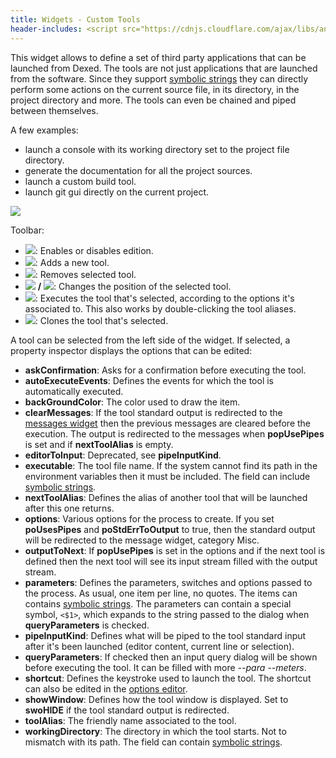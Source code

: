 ```yaml
---
title: Widgets - Custom Tools
header-includes: <script src="https://cdnjs.cloudflare.com/ajax/libs/anchor-js/4.2.2/anchor.min.js"></script>
---
```


This widget allows to define a set of third party applications that can be launched from Dexed.
The tools are not just applications that are launched from the software.
Since they support [symbolic strings](features_symbolic_strings.html) they can directly perform some actions on the current source file, in its directory, in the project directory and more.
The tools can even be chained and piped between themselves.

A few examples:

- launch a console with its working directory set to the project file directory.
- generate the documentation for all the project sources.
- launch a custom build tool.
- launch git gui directly on the current project.

![](img/custom_tools.png)

Toolbar:

- ![](icons/window/application_edit.png): Enables or disables edition.
- ![](icons/window/application_add.png): Adds a new tool.
- ![](icons/window/application_delete.png): Removes selected tool.
- ![](icons/arrow/arrow_up.png) **/** ![](icons/arrow/arrow_down.png): Changes the position of the selected tool.
- ![](icons/window/application_flash.png): Executes the tool that's selected, according to the options it's associated to. This also works by double-clicking the tool aliases.
- ![](icons/window/application_double.png): Clones the tool that's selected.

A tool can be selected from the left side of the widget. If selected, a property inspector displays the options that can be edited:

- **askConfirmation**: Asks for a confirmation before executing the tool.
- **autoExecuteEvents**: Defines the events for which the tool is automatically executed.
- **backGroundColor**: The color used to draw the item.
- **clearMessages**: If the tool standard output is redirected to the [messages widget](widgets_messages.html) then the previous messages are cleared before the execution. The output is redirected to the messages when **popUsePipes** is set and if **nextToolAlias** is empty.
- **editorToInput**: Deprecated, see **pipeInputKind**.
- **executable**: The tool file name. If the system cannot find its path in the environment variables then it must be included. The field can include [symbolic strings](features_symbolic_strings.html).
- **nextToolAlias**: Defines the alias of another tool that will be launched after this one returns.
- **options**: Various options for the process to create. If you set **poUsesPipes** and **poStdErrToOutput** to true, then the standard output will be redirected to the message widget, category Misc.
- **outputToNext**: If **popUsePipes** is set in the options and if the next tool is defined then the next tool will see its input stream filled with the output stream.
- **parameters**: Defines the parameters, switches and options passed to the process. As usual, one item per line, no quotes. The items can contains [symbolic strings](features_symbolic_strings.html). The parameters can contain a special symbol, `<$1>`, which expands to the string passed to the dialog when **queryParameters** is checked.
- **pipeInputKind**: Defines what will be piped to the tool standard input after it's been launched (editor content, current line or selection).
- **queryParameters**: If checked then an input query dialog will be shown before executing the tool. It can be filled with more _--para --meters_.
- **shortcut**: Defines the keystroke used to launch the tool. The shortcut can also be edited in the [options editor](widgets_options_editor.html).
- **showWindow**: Defines how the tool window is displayed. Set to **swoHIDE** if the tool standard output is redirected.
- **toolAlias**: The friendly name associated to the tool.
- **workingDirectory**: The directory in which the tool starts. Not to mismatch with its path. The field can contain [symbolic strings](features_symbolic_strings.html).

<script>anchors.add();</script>
